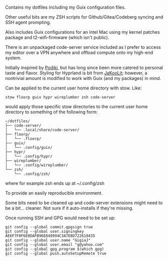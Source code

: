 Contains my dotfiles including my Guix configuration files.

Other useful bits are my ZSH scripts for Github/Gitea/Codeberg syncing and SSH agent prompting.

Also includes Guix configurations for an intel Mac using my kernel patches package and t2-wifi-firmware (which isn't public).

There is an unpackaged code-server service included as I prefer to access my editor over a VPN anywhere and offload compute onto my high-end system.

Initially inspired by [Podiki](https://github.com/podiki/dot.me), but has long since been more catered to personal taste and flavor.
Styling for Hyprland is bit from [JaKooLit](https://github.com/JaKooLit/Hyprland-Dots); however, a nontrivial amount is modified to work with Guix (and my packages) in mind.

Can be applied to the current user home directory with stow.
Like:
```
stow floorp guix hypr wireplumber zsh code-server
```
would apply those specific stow directories to the current user home directory to something of the following form:
```
~/dotfiles/
├── code-server/
│   └── .local/share/code-server/
├── floorp/
│   └── .floorp/
├── guix/
│   └── .config/guix/
├── hypr/
│   └── .config/hypr/
├── wireplumber/
│   └── .config/wireplumber/
└── zsh/
    └── .config/zsh/
```
where for example zsh ends up at ~/.config/zsh


To provide an easily reproducible environment.

Some bits need to be cleaned up and code-server extensions might need to be a bit... cleaner. Not sure if it auto-installs if they're missing.

Once running SSH and GPG would need to be set up:
```
git config --global commit.gpgsign true
git config --global user.signingkey AE6F7F0F6E0DAFB96E848994C3A7E8D722618435
git config --global user.name "GigiaJ"
git config --global user.email "g@yahoo.com"
git config --global gpg.program $(which gpg)
git config --global push.autoSetupRemote true
```